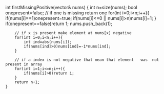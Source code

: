  int firstMissingPositive(vector<int>& nums) {
         int n=size(nums);
        bool onepresent=false;
        // if one is missing return one 
        for(int i=0;i<n;i++){
            if(nums[i]==1)onepresent=true;
            if(nums[i]<=0 || nums[i]>n)nums[i]=1;
        }
        if(onepresent==false)return 1;
        nums.push_back(1);
        
        // if x is present make element at nums[x] negative
        for(int i=0;i<n;i++){
            int ind=abs(nums[i]);
            if(nums[ind]>0)nums[ind]=-1*nums[ind];
        }
         
        // if a index is not negative that mean that element   was  not present in array    
        for(int i=1;i<=n;i++){
            if(nums[i]>0)return i;
        }
        return n+1;
    }
